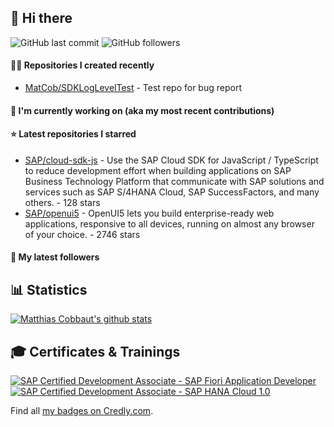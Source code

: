 ## 👋 Hi there 



![GitHub last commit](https://img.shields.io/github/last-commit/MatCob/MatCob?label=updated)
![GitHub followers](https://img.shields.io/github/followers/MatCob?label=GitHub%20followers)

#### 👨‍💻 Repositories I created recently

- [MatCob/SDKLogLevelTest](https://github.com/MatCob/SDKLogLevelTest) - Test repo for bug report

#### 👷 I'm currently working on (aka my most recent contributions)


#### ⭐ Latest repositories I starred

- [SAP/cloud-sdk-js](https://github.com/SAP/cloud-sdk-js) - Use the SAP Cloud SDK for JavaScript / TypeScript to reduce development effort when building applications on SAP Business Technology Platform that communicate with SAP solutions and services such as SAP S/4HANA Cloud, SAP SuccessFactors, and many others.  - 128 stars
- [SAP/openui5](https://github.com/SAP/openui5) - OpenUI5 lets you build enterprise-ready web applications, responsive to all devices, running on almost any browser of your choice. - 2746 stars

#### 👥 My latest followers



## 📊 Statistics

[![Matthias Cobbaut's github stats](https://github-readme-stats.vercel.app/api?username=MatCob&show_icons=true&count_private=true)](https://github.com/MatCob)

## 🎓 Certificates & Trainings

<!--START_SECTION:badges-->

[![SAP Certified Development Associate - SAP Fiori Application Developer](https://images.credly.com/size/110x110/images/c0d964b1-5696-474f-9e43-ca2d3469e043/C_FIORDEV_21.png)](http://www.credly.com/badges/7574a44c-fd08-4b13-ab3d-118a340e84f3 "SAP Certified Development Associate - SAP Fiori Application Developer")
[![SAP Certified Development Associate - SAP HANA Cloud 1.0](https://images.credly.com/size/110x110/images/b287672d-5767-49f1-9723-b5e66d1909a6/image.png)](http://www.credly.com/badges/e70c45eb-cb71-4579-8281-a1f37d426511 "SAP Certified Development Associate - SAP HANA Cloud 1.0")
<!--END_SECTION:badges-->

Find all [my badges on Credly.com](https://www.credly.com/users/matthias-cobbaut/badges).
